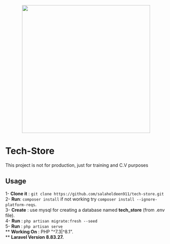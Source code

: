 <p align="center"><a href="https://laravel.com" target="_blank"><img src="https://raw.githubusercontent.com/laravel/art/master/logo-lockup/5%20SVG/2%20CMYK/1%20Full%20Color/laravel-logolockup-cmyk-red.svg" width="400"></a></p>

# Tech-Store

This project is not for production, just for training and C.V purposes

## Usage

1- **Clone it** : `git clone https://github.com/salaheldeen911/tech-store.git` <br>
2- **Run**: `composer install` if not working try `composer install --ignore-platform-reqs`. <br>
3- **Create** : use mysql for creating a database named **tech_store** (from .env file). <br>
4- **Run** : `php artisan migrate:fresh --seed` <br>
5- **Run** : `php artisan serve` <br>
** **Working On** : PHP "^7.3|^8.1". <br>
** **Laravel Version 8.83.27.**

